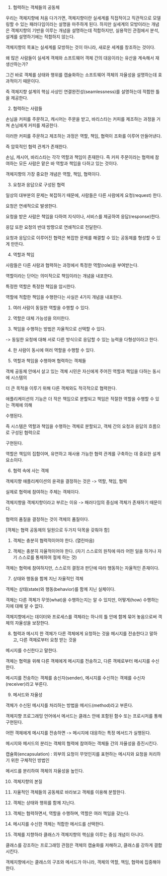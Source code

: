 1. 협력하는 객체들의 공동체
 

우리는 객체지향에 처음 다가가면, 객체지향이란 실세계를 직접적이고 직관적으로 모델링할 수 있는 패러다임이라는 설명을 마주하게 된다. 하지만 실세계의 모방이라는 개념은 객체지향의 기반을 이루는 개념을 설명하는데 적합하지만, 실용적인 관점에서 분석, 설계를 설명하기에는 적합하지 않는다.

 

객체지향의 목표는 실세계를 모방하는 것이 아니라, 새로운 세계를 창조하는 것이다.

 

왜 많은 사람들이 실세계 객체와 소프트웨어 객체 간의 대응이라는 유산을 계속해서 재생산하는가?

그건 바로 객체를 상태와 행위를 캡슐화하는 소프트웨어 객체의 자율성을 설명하는데 효과적이기 때문이다.

즉 객체지향 설계의 핵심 사상인 연결완전성(seamlessness)를 설명하는데 적합한 틀을 제공한다.

 

2. 협력하는 사람들
 

손님을 커피를 주문하고, 캐시어는 주문을 받고, 바리스타는 커피를 제조하는 과정을 거쳐 손님에게 커피를 제공한다.

이러한 커피를 주문하고 제조하는 과정은 역할, 책임, 협력이 조화를 이루어 만들어낸다.

즉 암묵적인 협력 관계가 존재한다.

 

손님, 캐시어, 바리스타는 각각 역할과 책임이 존재한다. 즉 커피 주문이라는 협력에 참여하는 모든 사람은 맡은 바 역할과 책임을 다하고 있는 것이다.

 

객체지향의 가장 중요한 개념은 역할, 책임, 협력이다. 

 

 

3. 요청과 응답으로 구성된 협력
 

일상의 대부분의 문제는 복잡하기 때문에, 사람들은 다른 사람에게 요청(request) 한다.

요청은 연쇄적으로 발생한다.

 

요청을 받은 사람은 책임을 다하여 지식이나, 서비스를 제공하여 응답(response)한다.

응답 또한 요청의 반대 방향으로 연쇄적으로 전달한다.

 

요청과 응답으로 이루어진 협력은 복잡한 문제를 해결할 수 있는 공동체를 형성할 수 있게 만든다.

 

4. 역할과 책임
 

사람들은 다른 사람과 협력하는 과정에서 특정한 역할(role)을 부여받는다.

역할이라는 단어는 의미적으로 책임이라는 개념을 내포한다.

특정한 역할은 특정한 책임을 암시한다.

 

역할에 적합한 책임을 수행한다는 사실은 4가지 개념을 내포한다.

 

1. 여러 사람이 동일한 역할을 수행할 수 있다.

2. 역할은 대체 가능성을 의미한다.

3. 책임을 수행하는 방법은 자율적으로 선택할 수 있다.

-> 동일한 요청에 대해 서로 다른 방식으로 응답할 수 있는 능력을 다형성이라고 한다.

4. 한 사람이 동시에 여러 역할을 수행할 수 있다.

 

5. 역할과 책임을 수행하며 협력하는 객체들
 

객체 공동체 안에서 살고 있는 객체 시민은 자신에게 주어진 역할과 책임을 다하는 동시에 시스템의

더 큰 목적을 이루기 위해 다른 객체와도 적극적으로 협력한다.

 

애플리케이션의 기능은 더 작은 책임으로 분할되고 책임은 적절한 역할을 수행할 수 있는 객체에 의해

수행된다. 

즉 시스템은 역할과 책임을 수행하는 객체로 분할되고, 객체 간의 요청과 응답의 흐름으로 구성된 협력으로

구현된다.

역할은 책임의 집합이며, 유연하고 재사용 가능한 협력 관계를 구축하는 데 중요한 설계 요소이다.

 

6. 협력 속에 사는 객체
 

객체지향 애플리케이션의 윤곽을 결정하는 것은 -> 역할, 책임, 협력

실제로 협력에 참여하는 주체는 객체이다.

객체지향을 객체지향이라고 부르는 이유 -> 패러다임의 중심에 객체가 존재하기 때문이다.

 

협력의 품질을 결정하는 것이 객체의 품질이다.

 

[객체는 협력 공동체의 일원으로 두가지 덕목을 갖춰야 함]

1. 객체는 충분히 협력적이어야 한다. (열린마음)

2. 객체는 충분히 자율적이어야 한다. (자기 스스로의 원칙에 따라 어떤 일을 하거나 자기 스스로를 통제하여 절제 하는 것)

 

객체는 협력에 참여하지만, 스스로의 결정과 판단에 따라 행동하는 자율적인 존재이다.

 

 

7. 상태와 행동을 함께 지닌 자율적인 객체
 

객체는 상태(state)와 행동(behavior)를 함께 지닌 실체이다.

객체는 다른 객체가 무엇(what)을 수행하는지는 알 수 있지만, 어떻게(how) 수행하는지에 대해 알 수 없다.

객체지향에서는 데이터와 프로세스를 객체라는 하나의 틀 안에 함께 묶어 놓음으로써 객체의 자율성을 보장한다.

 

8. 협력과 메시지
한 객체가 다른 객체에게 요청하는 것을 메시지를 전송한다고 말하고, 다른 객체로부터 요청 받는 것을

메시지를 수신한다고 말한다.

객체는 협력을 위해 다른 객체에게 메시지를 전송하고, 다른 객체로부터 메시지를 수신한다.

 

메시지를 전송하는 객체를 송신자(sender), 메시지를 수신하는 객체를 수신자(receiver)라고 부른다.

 

9. 메서드와 자율성
 

객체가 수신된 메시지를 처리하는 방법을 메서드(method)라고 부른다.

객체지향 프로그래밍 언어에서 메서드는 클래스 안에 포함된 함수 또는 프로시저를 통해 구현된다.

어떤 객체에게 메시지를 전송하면 -> 메시지에 대응하는 특정 메서드가 실행된다.

 

메시지와 메서드의 분리는 객체의 협력에 참여하는 객체들 간의 자율성을 증진시킨다.

 

캡슐화(encapsulation) : 외부의 요청이 무엇인지를 표현하는 메시지와 요청을 처리하기 위한 구체적인 방법인

메서드를 분리하여 객체의 자율성을 높인다.

 

10. 객체지향의 본질
 

1. 자율적인 객체들의 공동체로 바라보고 객체를 이용해 분할한다.

2. 객체는 상태와 행위를 함께 지닌다.

3. 객체는 협력하면서, 역할을 수행하며, 역할은 여러 책임을 갖는다.

4. 메시지를 수신한 객체는 적합한 메서드를 선택한다.

 

11. 객체를 지향하라
클래스가 객체지향의 핵심을 이루는 중심 개념이 아니다.

클래스를 강조하는 프로그래밍 관점은 객체의 캡슐화를 저해하고, 클래스를 강하게 결합시킨다.

객체지향에서는 클래스의 구조와 메서드가 아니라, 객체의 역할, 책임, 협력에 집중해야 한다.
